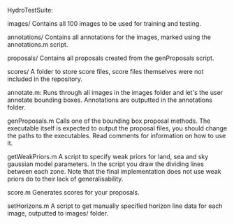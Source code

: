 HydroTestSuite:

images/
    Contains all 100 images to be used for training and testing.

annotations/
    Contains all annotations for the images, marked using the annotations.m script.

proposals/
    Contains all proposals created from the genProposals script.

scores/
    A folder to store score files, score files themselves were not included in the repository.

annotate.m: 
    Runs through all images in the images folder and let's the user annotate bounding boxes.
    Annotations are outputted in the annotations folder.

genProposals.m
    Calls one of the bounding box proposal methods. 
    The executable itself is expected to output the proposal files, you should change the paths to the executables.
    Read comments for information on how to use it.

getWeakPriors.m
    A script to specify weak priors for land, sea and sky gaussian model parameters.
    In the script you draw the dividing lines between each zone.
    Note that the final implementation does not use weak priors do to their lack of generalisability.

score.m
    Generates scores for your proposals.

setHorizons.m
    A script to get manually specified horizon line data for each image, outputted to images/ folder.

